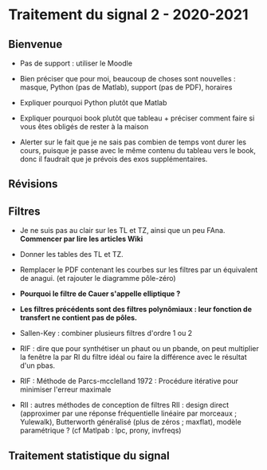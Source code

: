 # Traitement du signal 2 - 2020-2021


## Bienvenue

* Pas de support : utiliser le Moodle

* Bien préciser que pour moi, beaucoup de choses sont nouvelles : masque, Python (pas de Matlab), support (pas de PDF), horaires

* Expliquer pourquoi Python plutôt que Matlab

* Expliquer pourquoi book plutôt que tableau + préciser comment faire si vous êtes obligés de rester à la maison

* Alerter sur le fait que je ne sais pas combien de temps vont durer les cours, puisque je passe avec le même contenu du tableau vers le book, donc il faudrait que je prévois des exos supplémentaires.


## Révisions


## Filtres

* Je ne suis pas au clair sur les TL et TZ, ainsi que un peu FAna. **Commencer par lire les articles Wiki**

* Donner les tables des TL et TZ.

* Remplacer le PDF contenant les courbes sur les filtres par un équivalent de anagui. (et rajouter le diagramme pôle-zéro)

* **Pourquoi le filtre de Cauer s'appelle elliptique ?**

* **Les filtres précédents sont des filtres polynômiaux : leur fonction de transfert ne contient pas de pôles.**

* Sallen-Key : combiner plusieurs filtres d'ordre 1 ou 2

* RIF : dire que pour synthétiser un phaut ou un pbande, on peut multiplier la fenêtre la par RI du filtre idéal ou faire la différence avec le résultat d'un pbas.

* RIF : Méthode de Parcs-mcclelland 1972 : Procédure itérative pour minimiser l'erreur maximale 

* RII : autres méthodes de conception de filtres RII : design direct (approximer par une réponse fréquentielle linéaire par morceaux ; Yulewalk), Butterworth généralisé (plus de zéros ; maxflat), modèle paramétrique ? (cf Matlpab : lpc, prony, invfreqs)


## Traitement statistique du signal